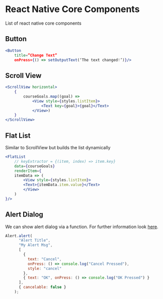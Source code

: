 # React Native Core Components

List of react native core components

## Button

```jsx
<Button 
    title=”Change Text” 
    onPress={() => setOutputText(‘The text changed!’)}/>
```

## Scroll View

```jsx
<ScrollView horizontal>
    {
        courseGoals.map((goal) => 
            <View style={styles.listItem}>
                <Text key={goal}>{goal}</Text>
            </View>)
    }
</ScrollView>
```

## Flat List

Similar to ScrollView but builds the list dynamically

```jsx
<FlatList
    // keyExtractor = {(item, index) => item.key}
    data={courseGoals}
    renderItem={
    itemData => (
        <View style={styles.listItem}>
        <Text>{itemData.item.value}</Text>
        </View>
    )
}/>
```

## Alert Dialog

We can show alert dialog via a function.
For further information look [here](https://reactnative.dev/docs/alert).

```javascript
Alert.alert(
      "Alert Title",
      "My Alert Msg",
      [
        {
          text: "Cancel",
          onPress: () => console.log("Cancel Pressed"),
          style: "cancel"
        },
        { text: "OK", onPress: () => console.log("OK Pressed") }
      ],
      { cancelable: false }
    );

```
